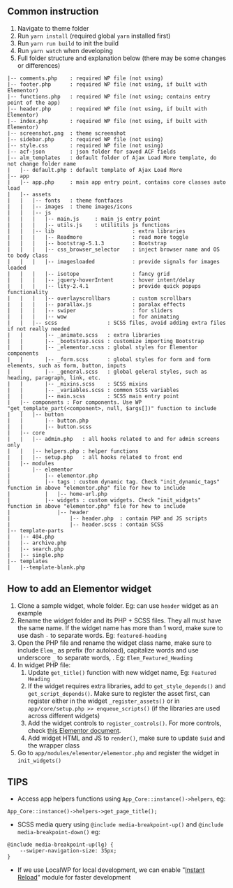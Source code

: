 ## Common instruction

1. Navigate to theme folder
2. Run `yarn install` (required global `yarn` installed first)
3. Run `yarn run build` to init the build
4. Run `yarn watch` when developing
5. Full folder structure and explanation below (there may be some changes or differences)

```
|-- comments.php    : required WP file (not using)
|-- footer.php      : required WP file (not using, if built with Elementor)
|-- functions.php   : required WP file (not using; contains entry point of the app)
|-- header.php      : required WP file (not using, if built with Elementor)
|-- index.php       : required WP file (not using, if built with Elementor)
|-- screenshot.png  : theme screenshot
|-- sidebar.php     : required WP file (not using)
|-- style.css       : required WP file (not using)
|-- acf-json        : json folder for saved ACF fields
|-- alm_templates   : default folder of Ajax Load More template, do not change folder name
|   |-- default.php : default template of Ajax Load More
|-- app
|   |-- app.php     : main app entry point, contains core classes auto load
|   |-- assets
|   |   |-- fonts   : theme fontfaces
|   |   |-- images  : theme images/icons
|   |   |-- js
|   |   |   |-- main.js     : main js entry point
|   |   |   |-- utils.js    : utilitils js functions
|   |   |-- lib                         : extra libraries
|   |   |   |-- Readmore                : read more toggle 
|   |   |   |-- bootstrap-5.1.3         : Bootstrap
|   |   |   |-- css_browser_selector    : inject browser name and OS to body class
|   |   |   |-- imagesloaded            : provide signals for images loaded
|   |   |   |-- isotope                 : fancy grid
|   |   |   |-- jquery-hoverIntent      : hover intent/delay
|   |   |   |-- lity-2.4.1              : provide quick popups functionality
|   |   |   |-- overlayscrollbars       : custom scrollbars
|   |   |   |-- parallax.js             : paralax effects
|   |   |   |-- swiper                  : for sliders
|   |   |   |-- wow                     : for animating
|   |   |-- scss                : SCSS files, avoid adding extra files if not really needed
|   |       |-- _animate.scss   : extra libraries
|   |       |-- _bootstrap.scss : customize importing Bootstrap 
|   |       |-- _elementor.scss : global styles for Elementor components
|   |       |-- _form.scss      : global styles for form and form elements, such as form, button, inputs
|   |       |-- _general.scss   : global geleral styles, such as heading, paragraph, link, etc.
|   |       |-- _mixins.scss    : SCSS mixins
|   |       |-- _variables.scss : common SCSS variables
|   |       |-- main.scss       : SCSS main entry point
|   |-- components : For components. Use WP "get_template_part(<component>, null, $args[])" function to include
|   |   |-- button
|   |       |-- button.php
|   |       |-- button.scss
|   |-- core
|   |   |-- admin.php   : all hooks related to and for admin screens only
|   |   |-- helpers.php : helper functions
|   |   |-- setup.php   : all hooks related to front end
|   |-- modules
|       |-- elementor
|           |-- elementor.php
|           |-- tags : custom dynamic tag. Check "init_dynamic_tags" function in above "elementor.php" file for how to include
|           |   |-- home-url.php
|           |-- widgets : custom widgets. Check "init_widgets" function in above "elementor.php" file for how to include
|               |-- header
|                   |-- header.php  : contain PHP and JS scripts
|                   |-- header.scss : contain SCSS
|-- template-parts
|   |-- 404.php
|   |-- archive.php
|   |-- search.php
|   |-- single.php
|-- templates
|   |--template-blank.php
```

## How to add an Elementor widget

1. Clone a sample widget, whole folder. Eg: can use `header` widget as an example
2. Rename the widget folder and its PHP + SCSS files. They all must have the same name. If the widget name has more than 1 word, make sure to use dash `-` to separate words. Eg: `featured-heading`
3. Open the PHP file and rename the widget class name, make sure to include `Elem_` as prefix (for autoload), capitalize words and use underscore `_` to separate words, . Eg: `Elem_Featured_Heading`
4. In widget PHP file:
    1. Update `get_title()` function with new widget name, Eg: `Featured Heading`
    2. If the widget requires extra libraries, add to `get_style_depends()` and `get_script_depends()`. Make sure to register the asset first, can register either in the widget `_register_assets()` or in `app/core/setup.php >> enqueue_scripts()` (if the libraries are used across different widgets)
    3. Add the widget controls to `register_controls()`. For more controls, check [this Elementor document](https://developers.elementor.com/docs/controls/data-controls/).
    4. Add widget HTML and JS to `render()`, make sure to update `$uid` and the wrapper class
5. Go to `app/modules/elementor/elementor.php` and register the widget in `init_widgets()`

## TIPS

- Access app helpers functions using `App_Core::instance()->helpers`, eg:

```
App_Core::instance()->helpers->get_page_title();
```

- SCSS media query using `@include media-breakpoint-up()` and `@include media-breakpoint-down()` eg:

```
@include media-breakpoint-up(lg) {
    --swiper-navigation-size: 35px;
}
```

- If we use LocalWP for local development, we can enable "[Instant Reload](https://localwp.com/help-docs/local-features/instant-reload/)" module for faster development
